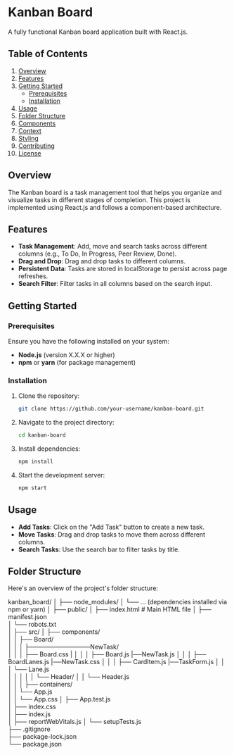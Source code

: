 # Kanban Board

A fully functional Kanban board application built with React.js.

## Table of Contents

1. [Overview](#overview)
2. [Features](#features)
3. [Getting Started](#getting-started)
   - [Prerequisites](#prerequisites)
   - [Installation](#installation)
4. [Usage](#usage)
5. [Folder Structure](#folder-structure)
6. [Components](#components)
7. [Context](#context)
8. [Styling](#styling)
9. [Contributing](#contributing)
10. [License](#license)

## Overview

The Kanban board is a task management tool that helps you organize and visualize tasks in different stages of completion. This project is implemented using React.js and follows a component-based architecture.

## Features

- **Task Management**: Add, move and search tasks across different columns (e.g., To Do, In Progress, Peer Review, Done).
- **Drag and Drop**: Drag and drop tasks to different columns.
- **Persistent Data**: Tasks are stored in localStorage to persist across page refreshes.
- **Search Filter**: Filter tasks in all columns based on the search input.

## Getting Started

### Prerequisites

Ensure you have the following installed on your system:

- **Node.js** (version X.X.X or higher)
- **npm** or **yarn** (for package management)

### Installation

1. Clone the repository:
   ```bash
   git clone https://github.com/your-username/kanban-board.git
   ```
2. Navigate to the project directory:
   ```bash
   cd kanban-board
   ```
3. Install dependencies:
   ```bash
   npm install
   ```
4. Start the development server:
   ```bash
   npm start
   ```

## Usage

- **Add Tasks**: Click on the "Add Task" button to create a new task.
- **Move Tasks**: Drag and drop tasks to move them across different columns.
- **Search Tasks**: Use the search bar to filter tasks by title.

## Folder Structure

Here's an overview of the project's folder structure:

kanban_board/
│
├── node_modules/
│ └── ... (dependencies installed via npm or yarn)
│
├── public/
│ ├── index.html # Main HTML file
│ ├── manifest.json  
│ └── robots.txt  
│
├── src/
│ ├── components/  
│ │ ├── Board/  
│ │ │ ├──────────────NewTask/  
│ │ │ ├── Board.css |
│ │ │ ├── Board.js |──NewTask.js
│ │ │ ├── BoardLanes.js |──NewTask.css
│ │ │ ├── CardItem.js |──TaskForm.js
│ │ │ └── Lane.js  
│ │ │
│ │ └── Header/
│ │ └── Header.js  
│ │
│ ├── containers/  
│ │ └── App.js  
│ │ └── App.css
│ ├── App.test.js  
│ ├── index.css  
│ ├── index.js  
│ ├── reportWebVitals.js
│ └── setupTests.js  
├── .gitignore  
├── package-lock.json  
└── package.json
